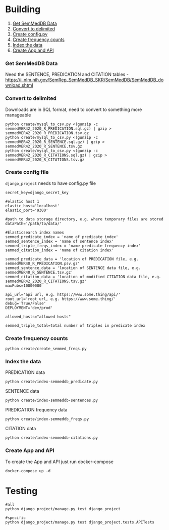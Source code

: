 # Building

1. [Get SemMedDB Data](#get-semmeddb-data)
2. [Convert to delimited](#convert-to-delimited) 
3. [Create config.py](#create-config-file) 
4. [Create frequency counts](#create-frequency-counts)
5. [Index the data](#index-the-data)
6. [Create App and API](#create-app-and-api)


### Get SemMedDB Data

Need the SENTENCE, PREDICATION and CITATION tables - https://ii.nlm.nih.gov/SemRep_SemMedDB_SKR/SemMedDB/SemMedDB_download.shtml

### Convert to delimited 

Downloads are in SQL format, need to convert to something more manageable

```
python create/mysql_to_csv.py <(gunzip -c semmedVER42_2020_R_PREDICATION.sql.gz) | gzip > semmedVER42_2020_R_PREDICATION.tsv.gz
python create/mysql_to_csv.py <(gunzip -c semmedVER42_2020_R_SENTENCE.sql.gz) | gzip > semmedVER42_2020_R_SENTENCE.tsv.gz
python create/mysql_to_csv.py <(gunzip -c semmedVER42_2020_R_CITATIONS.sql.gz) | gzip > semmedVER42_2020_R_CITATIONS.tsv.gz
```

### Create config file

`django_project` needs to have config.py file 

```
secret_key=django_secret_key

#elastic host 1 
elastic_host='localhost'
elastic_port='9300'

#path to data storage directory, e.g. where temporary files are stored
dataPath='/path/to/data/'

#Elasticsearch index names
semmed_predicate_index = 'name of predicate index'
semmed_sentence_index = 'name of sentence index'
semmed_triple_freqs_index = 'name predicate frequency index'
semmed_citation_index = 'name of citation index'

semmed_predicate_data = 'location of PREDICATION file, e.g. semmedVER40_R_PREDICATION.psv.gz'
semmed_sentence_data = 'location of SENTENCE data file, e.g. semmedVER40_R_SENTENCE.tsv.gz'
semmed_citation_data = 'location of modified CITATION data file, e.g. semmedVER42_2020_R_CITATIONS.tsv.gz'
maxPubs=10000000

api_url='api url, e.g. https://www.some.thing/api/'
root_url='root url, e.g. https://www.some.thing/'
debug='True/False'
DEPLOYMENT='dev/prod'

allowed_hosts="allowed hosts"

semmed_triple_total=total number of triples in predicate index
```

### Create frequency counts

`python create/create_semmed_freqs.py`

### Index the data

PREDICATION data

`python create/index-semmeddb_predicate.py`

SENTENCE data

`python create/index-semmeddb-sentences.py`

PREDICATION frequency data

`python create/index-semmeddb_freqs.py`

CITATION data

`python create/index-semmeddb-citations.py`

### Create App and API

To create the App and API just run docker-compose

```
docker-compose up -d
```

# Testing

```
#all
python django_project/manage.py test django_project

#specific
python django_project/manage.py test django_project.tests.APITests
```


